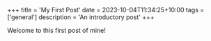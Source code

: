 +++
title = 'My First Post'
date = 2023-10-04T11:34:25+10:00
tags = ['general']
description = 'An introductory post'
+++

Welcome to this first post of mine!

